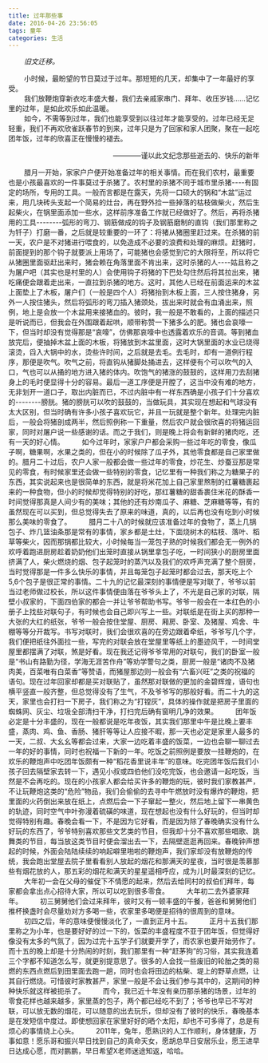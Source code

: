 ```yaml
---
title: 过年那些事
date: 2016-04-26 23:56:05
tags: 童年
categories: 生活
---
```

&nbsp;&nbsp;&nbsp;&nbsp;&nbsp;&nbsp;&nbsp;&nbsp;*旧文迁移。*

&nbsp;&nbsp;&nbsp;&nbsp;&nbsp;&nbsp;&nbsp;&nbsp;小时候，最盼望的节日莫过于过年。那短短的几天，却集中了一年最好的享受。  
&nbsp;&nbsp;&nbsp;&nbsp;&nbsp;&nbsp;&nbsp;&nbsp;我们放鞭炮穿新衣吃丰盛大餐，我们去亲戚家串门、拜年、收压岁钱……记忆里的过年，是如此欢乐如此温暖。  
&nbsp;&nbsp;&nbsp;&nbsp;&nbsp;&nbsp;&nbsp;&nbsp;如今，不需等到过年，我们也能享受到以往过年才能享受的。过年已经无足轻重，我们不再欢欣雀跃春节的到来，过年只是为了回家和家人团聚，聚在一起吃团年饭，过年的欣喜正在慢慢的褪去。  
<p style="text-align:right">————谨以此文纪念那些逝去的、快乐的新年</p>
<!--more-->
&nbsp;&nbsp;&nbsp;&nbsp;&nbsp;&nbsp;&nbsp;&nbsp;腊月一开始，家家户户便开始准备过年的相关事情。而在我们农村，最重要也是小孩最喜欢的一件事莫过于杀猪了。农村里的杀猪不同于城市里杀猪----有固定的场所，专用的工具。一般而言都是在露天，先将一口硕大的锅和“木盆”运过来，用几块砖头支起一个简易的灶台，再在野外捡一些掉落的枯枝做柴火，然后生起柴火，在锅里面添加一些水，这样前序准备工作就已经做好了。然后，再将杀猪用的工具--------弧形的弯刀、钢筋做成的钩子及钢筋磨制的直钩（我们那里称之为钎子）打磨一番，之后就是较重要的一环了：将猪从猪圈里赶过来。在杀猪的前一天，农户是不对猪进行喂食的，以免造成不必要的浪费和处理的麻烦。赶猪时，前面提到的那个钩子就要派上用场了，可能猪也会感觉到它的大限将至，所以将它从猪圈里面驱赶出来时，猪会赖在角落里面不肯出来，这时杀猪的人----姑且称之为屠户吧（其实也是村里的人）会使用钩子将猪的下巴处勾住然后将其拉出来，猪吃痛便会跟着走出来，一直拉到杀猪的地方。这时，其他人已经在前面运来的木盆上面垫上了木板，屠户们（一般是四个人）将猪抬到木板上面，三人按住猪身，另外一人按住猪头，然后将弧形的弯刀插入猪颈处，拔出来时就会有血涌出来，照例，地上是会放一个木盆用来接猪血的。彼时，我一般是不敢看的，上面的描述只是听说而已，但我会在外围跟着起哄，顺带称赞一下猪多么的肥。猪也会哀嚎一下，但当时却没有觉得那是“哀嚎”，仿佛那哀嚎中也透露着欢乐的音调。等到猪血放完后，便抽掉木盆上面的木板，将猪放到木盆里面，这时大锅里面的水业已烧得滚烫，舀入大锅中的水，烫些许时间，之后就是去毛。去毛时，却有一道例行程序，那便是吹气。吹气之前，将直钩从猪脚处捅进去，这样便有个可以吹气的入口，气也可以从捅的地方进入猪的体内。吹饱气的猪涨的鼓鼓的，这样用刀去刮猪身上的毛时便显得十分的容易。最后一道工序便是开膛了，这当中没有难的地方，无非划开一道口子，取出内脏而已，不过内脏中有一样东西确是小孩子们十分喜欢的--------膀胱。猪的膀胱可以吹的鼓鼓的，当做玩具，其实现在想起和气球没有太大区别，但当时确有许多小孩子喜欢玩它，并且一玩就是整个新年。处理完内脏后，一般会将猪剖成两半，然后照例称一下重量，然后农户就会很欣喜的将猪运回家，同时对屠户说一些感谢的话。而之于我们，则是晚上将会有新鲜的猪肉吃，还有一天的好心情。  
&nbsp;&nbsp;&nbsp;&nbsp;&nbsp;&nbsp;&nbsp;&nbsp;如今过年时，家家户户都会采购一些过年吃的零食，像瓜子啊，糖果啊，水果之类的，但在小的时候除了瓜子外，其他零食都是自己家里做的。腊月二十过后，农户人家一般都会做一些过年的零食，炒花生、炒蚕豆那是常见的零食，有时候家里还会做一些特别的零食，记忆里有一种我们称之为糖果子的东西，其实说起来也是很简单的东西，就是将米花加上自己家里熬制的红薯糖裹起来的一种食物，但小的时候却觉得特别的好吃，那红薯糖的甜香裹住米花的酥香一时间觉得那真是人间少有的美味；其他的还有炒南瓜子、麻糖、芝麻糖等等，有的虽然现在可以买到，但总觉得失去了原来的味道，真的，以后再也没有吃到小时候那么美味的零食了。  
&nbsp;&nbsp;&nbsp;&nbsp;&nbsp;&nbsp;&nbsp;&nbsp;腊月二十八的时候就应该准备过年的食物了，蒸上几锅包子、炸几篮油条那是常有的事情，家乡都是土灶，下面烧树木的枯枝、落叶、稻草等柴火，因而那锅都比较大，小时候每当一笼包子熟的时候我们都会无一例外的欢呼着跑进厨房趁着奶奶他们出笼时直接从锅里拿包子吃，一时间狭小的厨房里面挤满了人，柴火燃烧的烟、包子起笼时的蒸汽以及我们的欢呼声充满了整个厨房，当时觉得那是一件多么快乐的事情，并且每笼包子起笼时都会过去，那天吃上个5,6个包子是很正常的事情。二十九的记忆最深刻的事情便是写对联了，爷爷以前当过老师做过校长，所以这件事情便由落在爷爷头上了，不光是自己家的对联，隔壁小叔家的，下面四伯家的都会一并让爷爷帮助书写。爷爷一般会在一本红色的小册子上找些对联句子，有时候也会自己即兴写上一些。对联纸是在街上买的那种一大张的大红的纸张，爷爷一般会按住堂屋、厨房、厢房、卧室、及猪屋、鸡舍、牛棚等等分开裁写。书写对联时，我们会很欢喜的在旁边跟着牵纸，爷爷写几个字，我们便把纸往外面拉一些，写完的对联会放在堂屋里等纸上的墨迹风干，一时间堂屋里都摆满了对联，煞是好看。现在我还记得爷爷常用的对联句，我们的卧室一般是“书山有路勤为径，学海无涯苦作舟”等劝学警句之类，厨房一般是“诸肉不及猪肉美，百菜唯有白菜香”等赞语，而猪屋那边则一般会有“六畜兴旺”之类的祝福的语句。现在过年回家却都是买对联贴了，虽然那对联做的更加的金碧辉煌，语句也横平竖直一般齐整，但总觉得没有了生气，不及爷爷写的那般好看。而二十九的这天，家里也会打扫一下房子，我们称之为“打镗灰”，具体的操作就是把房子里面的蜘蛛网、灰尘、垃圾全部清扫干净，打扫完后确有窗明几净的效果。  
&nbsp;&nbsp;&nbsp;&nbsp;&nbsp;&nbsp;&nbsp;&nbsp;团年饭必定是十分丰盛的，现在一般都说是吃年夜饭，其实我们那里中午是比晚上要丰盛，蒸肉、鸡、鱼、香肠、猪肝等等让人应接不暇，那一天也必定是家里人最多的一天，二叔、大幺幺等都会过来，大家一边吃着丰盛的饭菜，一边也会聊一聊过去一年的好的事情，同时也祝福一下新的一年。吃饭之前照例是要放一挂鞭炮的，在欢乐的鞭炮声中吃团年饭颇有一种“稻花香里说丰年”的意味。吃完团年饭后我们小孩子回去隔壁家去转一下，遇见小叔或四伯他们没吃完饭，也会邀请一起吃饭，当然是不会再吃的。现在的小孩家人都会给买许多的鞭炮的玩，彼时我们家教甚严，不让玩鞭炮这类的“危险”物品，我们会偷偷的去寻中午燃放时没有爆炸的鞭炮，把里面的火药倒出来放在纸上，点燃后会一下子窜起一整火，然后地上留下一串黄色的轨迹，同时空气中叶弥漫着硫磺的味道，现在想起也没有什么好玩的，但当时却觉得特别有趣。春晚会看一下，不是因为它好看，而是因为除了春晚确实没有什么好玩的东西了，爷爷特别喜欢那些文艺类的节目，但我却十分不喜欢那些唱歌、跳舞类的节目，每当放这类节目时便会溜出去一下，去隔壁逛逛再回来。春晚钟声想起的时候，外面会陆陆续续的响起噼里啪啦的鞭炮声，我们家却没有放鞭炮的传统，我会跑出堂屋去院子里看看别人放起的烟花和那满天的星夜，当时很是羡慕那些有烟花放的人，那五彩的烟花和满天的星星遥相呼应，成为儿时最深刻的记忆。  
&nbsp;&nbsp;&nbsp;&nbsp;&nbsp;&nbsp;&nbsp;&nbsp;大年初一会在父母的催促下不情愿的起来，然后去给同村的叔伯们拜年，每家都会拿出点心招待大家，所以可以吃到很多零食。  
&nbsp;&nbsp;&nbsp;&nbsp;&nbsp;&nbsp;&nbsp;&nbsp;大年初二去外婆家拜年。  
&nbsp;&nbsp;&nbsp;&nbsp;&nbsp;&nbsp;&nbsp;&nbsp;初三舅舅他们会过来拜年，彼时又有一顿丰盛的午餐，爸爸和舅舅他们推杯换盏时会尽量劝对方多喝一些，农家里多喝便是招待的很周到的意味。  
&nbsp;&nbsp;&nbsp;&nbsp;&nbsp;&nbsp;&nbsp;&nbsp;初四之后，年的意味便慢慢淡化了，一直到正月十五。  
&nbsp;&nbsp;&nbsp;&nbsp;&nbsp;&nbsp;&nbsp;&nbsp;正月十五我们那里称之为小年，也是要好好的过一下的，饭菜的丰盛程度不亚于团年饭，但觉得好像没有太多的气氛了，因为过完十五学子们就要开学了，而农家也要开始劳作了。而十五的晚上却是十分热闹的时刻，我们那里有一种“赶茅狗”的习俗，其实我连着三个字都不知道怎么写，就更别提意思了。很多的人会找一些废旧的轮胎之类的易燃的东西点燃后到田里面去跑一趟，同时也会将田边的枯柴、堤上的野草点燃，让其自行燃烧。可惜彼时家教甚严，家里一般是不会让我们参与其中的，这期间的种种快乐就这样被扼杀了。
&nbsp;&nbsp;&nbsp;&nbsp;&nbsp;&nbsp;&nbsp;&nbsp;而今，我已近十年没有亲历那杀猪的场景，过年的零食花样也越来越多，家里蒸的包子，两个都已经吃不到了；爷爷也早已不写对联，可以放无数的烟花，可以随意的出去玩乐，但却没有了彼时的快乐，春晚基本是在发短信中度过。即使想回家在家里好好的晒个太阳，却也不可多得了，总是有烦心的事情绕上心头。
&nbsp;&nbsp;&nbsp;&nbsp;&nbsp;&nbsp;&nbsp;&nbsp;2011年，兔年，愿熟识的人工作顺利，身体健康，万事如意！愿乐哥和振兴早日找到自己的真命天女，愿胡总早日安居乐业，愿王进早日达成心愿，而对鹏鹏，早日希望X老师迷途知返，哈哈。
